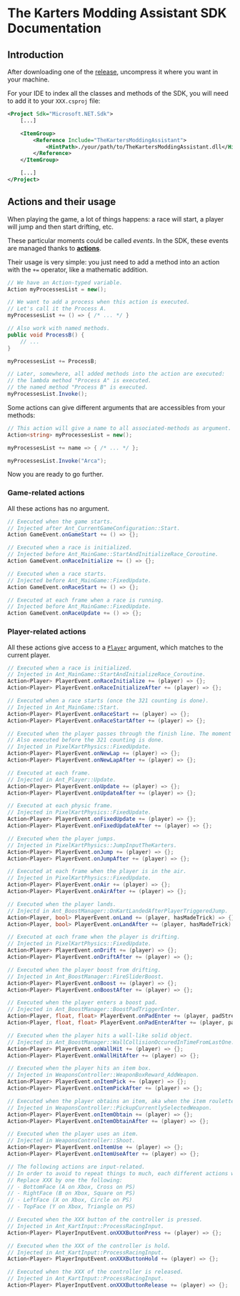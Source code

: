 # The Karters Modding Assistant SDK Documentation

## Introduction

After downloading one of the [release](https://github.com/The-Karters-Community/The-Karters-Modding-Assistant-SDK/releases), uncompress it where you want in your machine.

For your IDE to index all the classes and methods of the SDK, you will need to add it to your `XXX.csproj` file:

```xml
<Project Sdk="Microsoft.NET.Sdk">
    [...]

    <ItemGroup>
        <Reference Include="TheKartersModdingAssistant">
            <HintPath>./your/path/to/TheKartersModdingAssistant.dll</HintPath>
        </Reference>
    </ItemGroup>

    [...]
</Project>
```

## Actions and their usage

When playing the game, a lot of things happens: a race will start, a player will jump and then start drifting, etc.

These particular moments could be called _events_. In the SDK, these events are managed thanks to [**actions**](https://learn.microsoft.com/en-us/dotnet/api/system.action-1?view=net-6.0).

Their usage is very simple: you just need to add a method into an action with the `+=` operator, like a mathematic addition.

```c#
// We have an Action-typed variable.
Action myProcessesList = new();

// We want to add a process when this action is executed.
// Let's call it the Process A.
myProcessesList += () => { /* ... */ }

// Also work with named methods.
public void ProcessB() {
    // ...
}

myProcessesList += ProcessB;

// Later, somewhere, all added methods into the action are executed:
// the lambda method "Process A" is executed.
// the named method "Process B" is executed.
myProcessesList.Invoke();
```

Some actions can give different arguments that are accessibles from your methods:

```c#
// This action will give a name to all associated-methods as argument.
Action<string> myProcessesList = new();

myProcessesList += name => { /* ... */ };

myProcessesList.Invoke("Arca");
```

Now you are ready to go further.

### Game-related actions

All these actions has no argument.

```c#
// Executed when the game starts.
// Injected after Ant_CurrentGameConfiguration::Start.
Action GameEvent.onGameStart += () => {};

// Executed when a race is initialized.
// Injected before Ant_MainGame::StartAndInitializeRace_Coroutine.
Action GameEvent.onRaceInitialize += () => {};

// Executed when a race starts.
// Injected before Ant_MainGame::FixedUpdate.
Action GameEvent.onRaceStart += () => {};

// Executed at each frame when a race is running.
// Injected before Ant_MainGame::FixedUpdate.
Action GameEvent.onRaceUpdate += () => {};
```

### Player-related actions

All these actions give access to a [`Player`](../src/Player.cs) argument, which matches to the current player.

```c#
// Executed when a race is initialized.
// Injected in Ant_MainGame::StartAndInitializeRace_Coroutine.
Action<Player> PlayerEvent.onRaceInitialize += (player) => {};
Action<Player> PlayerEvent.onRaceInitializeAfter += (player) => {};

// Executed when a race starts (once the 321 counting is done).
// Injected in Ant_MainGame::Start.
Action<Player> PlayerEvent.onRaceStart += (player) => {};
Action<Player> PlayerEvent.onRaceStartAfter += (player) => {};

// Executed when the player passes through the finish line. The moment when the 321 counting is done also counts.
// Also executed before the 321 counting is done.
// Injected in PixelKartPhysics::FixedUpdate.
Action<Player> PlayerEvent.onNewLap += (player) => {};
Action<Player> PlayerEvent.onNewLapAfter += (player) => {};

// Executed at each frame.
// Injected in Ant_Player::Update.
Action<Player> PlayerEvent.onUpdate += (player) => {};
Action<Player> PlayerEvent.onUpdateAfter += (player) => {};

// Executed at each physic frame.
// Injected in PixelKartPhysics::FixedUpdate.
Action<Player> PlayerEvent.onFixedUpdate += (player) => {};
Action<Player> PlayerEvent.onFixedUpdateAfter += (player) => {};

// Executed when the player jumps.
// Injected in PixelKartPhysics::JumpInputTheKarters.
Action<Player> PlayerEvent.onJump += (player) => {};
Action<Player> PlayerEvent.onJumpAfter += (player) => {};

// Executed at each frame when the player is in the air.
// Injected in PixelKartPhysics::FixedUpdate.
Action<Player> PlayerEvent.onAir += (player) => {};
Action<Player> PlayerEvent.onAirAfter += (player) => {};

// Executed when the player lands.
// Injectd in Ant_BoostManager::OnKartLandedAfterPlayerTriggeredJump.
Action<Player, bool> PlayerEvent.onLand += (player, hasMadeTrick) => {};
Action<Player, bool> PlayerEvent.onLandAfter += (player, hasMadeTrick) => {};

// Executed at each frame when the player is drifting.
// Injected in PixelKartPhysics::FixedUpdate.
Action<Player> PlayerEvent.onDrift += (player) => {};
Action<Player> PlayerEvent.onDriftAfter += (player) => {};

// Executed when the player boost from drifting.
// Injected in Ant_BoostManager::FireSliderBoost.
Action<Player> PlayerEvent.onBoost += (player) => {};
Action<Player> PlayerEvent.onBoostAfter += (player) => {};

// Executed when the player enters a boost pad.
// Injected in Ant_BoostManager::BoostPadTriggerEnter.
Action<Player, float, float> PlayerEvent.onPadEnter += (player, padStrength, padLength) => {};
Action<Player, float, float> PlayerEvent.onPadEnterAfter += (player, padStrength, padLength) => {};

// Executed when the player hits a wall-like solid object.
// Injected in Ant_BoostManager::WallCollisionOccuredInTimeFromLastOne.
Action<Player> PlayerEvent.onWallHit += (player) => {};
Action<Player> PlayerEvent.onWallHitAfter += (player) => {};

// Executed when the player hits an item box.
// Injected in WeaponsController::WeaponBoxReward_AddWeapon.
Action<Player> PlayerEvent.onItemPick += (player) => {};
Action<Player> PlayerEvent.onItemPickAfter += (player) => {};

// Executed when the player obtains an item, aka when the item roulette on HUD stop and the character get the item in his hands.
// Injected in WeaponsController::PickupCurrentlySelectedWeapon.
Action<Player> PlayerEvent.onItemObtain += (player) => {};
Action<Player> PlayerEvent.onItemObtainAfter += (player) => {};

// Executed when the player uses an item.
// Injected in WeaponsController::Shoot.
Action<Player> PlayerEvent.onItemUse += (player) => {};
Action<Player> PlayerEvent.onItemUseAfter += (player) => {};

// The following actions are input-related.
// In order to avoid to repeat things to much, each different actions will be written once.
// Replace XXX by one the following:
// - BottomFace (A on Xbox, Cross on PS)
// - RightFace (B on Xbox, Square on PS)
// - LeftFace (X on Xbox, Circle on PS)
// - TopFace (Y on Xbox, Triangle on PS)

// Executed when the XXX button of the controller is pressed.
// Injected in Ant_KartInput::ProcessRacingInput.
Action<Player> PlayerInputEvent.onXXXButtonPress += (player) => {};

// Executed when the XXX of the controller is hold.
// Injected in Ant_KartInput::ProcessRacingInput.
Action<Player> PlayerInputEvent.onXXXButtonHold += (player) => {};

// Executed when the XXX of the controller is released.
// Injected in Ant_KartInput::ProcessRacingInput.
Action<Player> PlayerInputEvent.onXXXButtonRelease += (player) => {};
```
